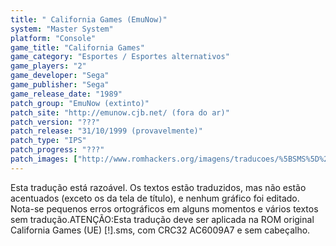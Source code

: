 ```yaml
---
title: " California Games (EmuNow)"
system: "Master System"
platform: "Console"
game_title: "California Games"
game_category: "Esportes / Esportes alternativos"
game_players: "2"
game_developer: "Sega"
game_publisher: "Sega"
game_release_date: "1989"
patch_group: "EmuNow (extinto)"
patch_site: "http://emunow.cjb.net/ (fora do ar)"
patch_version: "???"
patch_release: "31/10/1999 (provavelmente)"
patch_type: "IPS"
patch_progress: "???"
patch_images: ["http://www.romhackers.org/imagens/traducoes/%5BSMS%5D%20California%20Games%20-%20EmuNow%20-%201.png","http://www.romhackers.org/imagens/traducoes/%5BSMS%5D%20California%20Games%20-%20EmuNow%20-%202.png","http://www.romhackers.org/imagens/traducoes/%5BSMS%5D%20California%20Games%20-%20EmuNow%20-%203.png"]
---
```

Esta tradução está razoável. Os textos estão traduzidos, mas não estão acentuados (exceto os da tela de título), e nenhum gráfico foi editado. Nota-se pequenos erros ortográficos em alguns momentos e vários textos sem tradução.ATENÇÃO:Esta tradução deve ser aplicada na ROM original California Games (UE) [!].sms, com CRC32 AC6009A7 e sem cabeçalho.